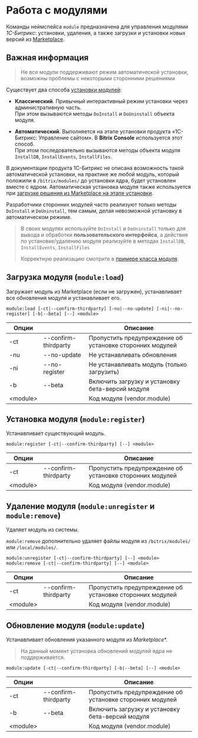 # Работа с модулями

Команды неймспейса `module` предназначена для управления модулями *1С-Битрикс*: установки, удаления, а также загрузки и установки новых версий из [Marketplace](http://marketplace.1c-bitrix.ru).

## Важная информация

> Не все модули поддерживают режим автоматической установки, возможны проблемы с некоторыми сторонними решениями

Существует два способа [установки модулей](https://dev.1c-bitrix.ru/learning/course/?COURSE_ID=43&LESSON_ID=3475):

* **Классический**. Привычный интерактивный режим установки через административную часть.  
  При этом вызываются методы `DoInstall` и `DoUninstall` объекта модуля.

* **Автоматический**. Выполняется на этапе установки продукта «1C-Битрикс: Управление сайтом». В **Bitrix Console** используется этот способ.  
  При этом последовательно вызываются методы объекта модуля `InstallDB`, `InstallEvents`, `InstallFiles`.

В документации продукта 1С-Битрикс не описана возможность такой автоматической установки, на практике же любой модуль, который положили в `/bitrix/modules/` до установки ядра, будет установлен вместе с ядром. Автоматическая установка модуля также используется при [загрузке решения из Marketplace на этапе установки](https://dev.1c-bitrix.ru/learning/course/?COURSE_ID=35&LESSON_ID=3181).

Разработчики сторонних модулей часто реализуют только методы `DoInstall` и `DoUninstall`, тем самым, делая невозможной установку в автоматическом режиме.

> В своих модулях используйте `DoInstall` и `DoUninstall` только для вывода и обработки **пользовательского интерфейса**, а действия по установке/удалению модуля реализуйте в методах `InstallDB`, `InstallEvents`, `InstallFiles`
> 
> Корректную реализацию смотрите в [примере класса модуля](https://dev.1c-bitrix.ru/learning/course/?COURSE_ID=43&LESSON_ID=3223).

## Загрузка модуля (`module:load`)

Загружает модуль из Marketplace (если не загружен), устанавливает все обновления модуля и устанавливает его.

```
module:load [-ct|--confirm-thirdparty] [-nu|--no-update] [-ni|--no-register] [-b|--beta] [--] <module>
```

Опции |   | Описание
---|----|---
-ct | --confirm-thirdparty | Пропустить предупреждение об установке сторонних модулей 
-nu | --no-update | Не устанавливать обновления
-ni | --no-register | Не устанавливать модуль (только загрузить)
-b  | --beta | Включить загрузку и установку бета-версий модуля
\<module\> | | Код модуля (vendor.module)

## Установка модуля (`module:register`)

Устанавливает существующий модуль.

```
module:register [-ct|--confirm-thirdparty] [--] <module>
```

Опции |   | Описание
---|----|---
-ct | --confirm-thirdparty | Пропустить предупреждение об установке сторонних модулей 
\<module\> | | Код модуля (vendor.module)

## Удаление модуля (`module:unregister` и `module:remove`)

Удаляет модуль из системы.

`module:remove` дополнительно удаляет файлы модуля из `/bitrix/modules/` или `/local/modules/`.

```
module:unregister [-ct|--confirm-thirdparty] [--] <module>
module:remove [-ct|--confirm-thirdparty] [--] <module>
```

Опции |   | Описание
---|----|---
-ct | --confirm-thirdparty | Пропустить предупреждение об установке сторонних модулей 
\<module\> | | Код модуля (vendor.module)

## Обновление модуля (`module:update`)

Устанавливает обновления указанного модуля из *Marketplace**.

> На данный момент установка обновлений модулей ядра не поддерживается.

```
module:update [-ct|--confirm-thirdparty] [-b|--beta] [--] <module>
```

Опции |   | Описание
---|----|---
-ct | --confirm-thirdparty | Пропустить предупреждение об установке сторонних модулей 
-b  | --beta | Включить загрузку и установку бета-версий модуля
\<module\> | | Код модуля (vendor.module)
